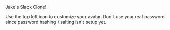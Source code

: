 Jake's Slack Clone!

Use the top left icon to customize your avatar.
Don't use your real password since password hashing / salting isn't setup yet.
